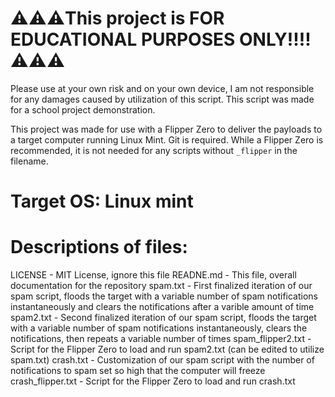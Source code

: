 # ⚠️⚠️⚠️This project is FOR EDUCATIONAL PURPOSES ONLY!!!!⚠️⚠️⚠️

Please use at your own risk and on your own device, I am not responsible for any damages caused by utilization of this script.
This script was made for a school project demonstration.

This project was made for use with a Flipper Zero to deliver the payloads to a target computer running Linux Mint. Git is required. While a Flipper Zero is recommended, it is not needed for any scripts without `_flipper` in the filename.

# Target OS: Linux mint

# Descriptions of files:
LICENSE - MIT License, ignore this file
READNE.md - This file, overall documentation for the repository
spam.txt - First finalized iteration of our spam script, floods the target with a variable number of spam notifications instantaneously and clears the notifications after a varible amount of time
spam2.txt - Second finalized iteration of our spam script, floods the target with a variable number of spam notifications instantaneously, clears the notifications, then repeats a variable number of times
spam_flipper2.txt - Script for the Flipper Zero to load and run spam2.txt (can be edited to utilize spam.txt)
crash.txt - Customization of our spam script with the number of notifications to spam set so high that the computer will freeze
crash_flipper.txt - Script for the Flipper Zero to load and run crash.txt
